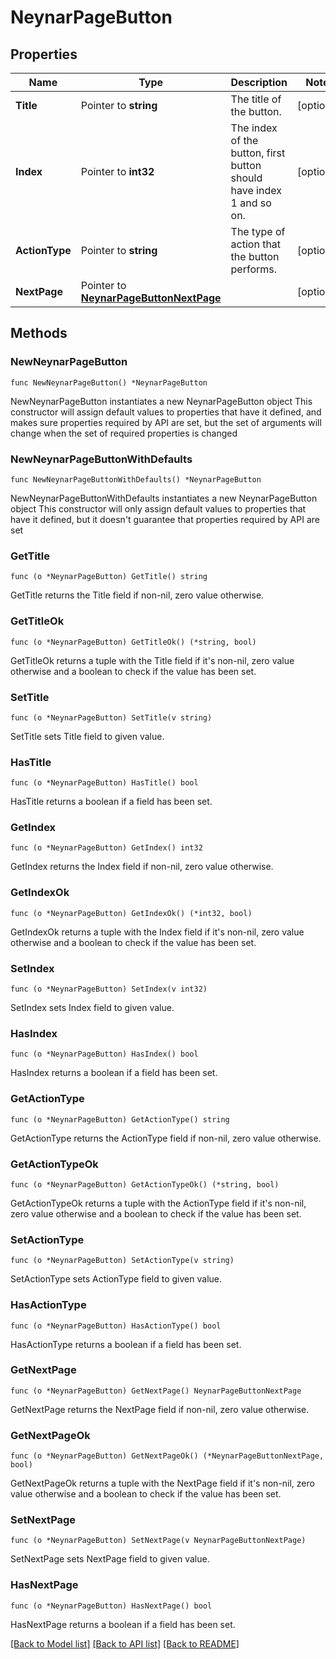 # NeynarPageButton

## Properties

Name | Type | Description | Notes
------------ | ------------- | ------------- | -------------
**Title** | Pointer to **string** | The title of the button. | [optional] 
**Index** | Pointer to **int32** | The index of the button, first button should have index 1 and so on. | [optional] 
**ActionType** | Pointer to **string** | The type of action that the button performs. | [optional] 
**NextPage** | Pointer to [**NeynarPageButtonNextPage**](NeynarPageButtonNextPage.md) |  | [optional] 

## Methods

### NewNeynarPageButton

`func NewNeynarPageButton() *NeynarPageButton`

NewNeynarPageButton instantiates a new NeynarPageButton object
This constructor will assign default values to properties that have it defined,
and makes sure properties required by API are set, but the set of arguments
will change when the set of required properties is changed

### NewNeynarPageButtonWithDefaults

`func NewNeynarPageButtonWithDefaults() *NeynarPageButton`

NewNeynarPageButtonWithDefaults instantiates a new NeynarPageButton object
This constructor will only assign default values to properties that have it defined,
but it doesn't guarantee that properties required by API are set

### GetTitle

`func (o *NeynarPageButton) GetTitle() string`

GetTitle returns the Title field if non-nil, zero value otherwise.

### GetTitleOk

`func (o *NeynarPageButton) GetTitleOk() (*string, bool)`

GetTitleOk returns a tuple with the Title field if it's non-nil, zero value otherwise
and a boolean to check if the value has been set.

### SetTitle

`func (o *NeynarPageButton) SetTitle(v string)`

SetTitle sets Title field to given value.

### HasTitle

`func (o *NeynarPageButton) HasTitle() bool`

HasTitle returns a boolean if a field has been set.

### GetIndex

`func (o *NeynarPageButton) GetIndex() int32`

GetIndex returns the Index field if non-nil, zero value otherwise.

### GetIndexOk

`func (o *NeynarPageButton) GetIndexOk() (*int32, bool)`

GetIndexOk returns a tuple with the Index field if it's non-nil, zero value otherwise
and a boolean to check if the value has been set.

### SetIndex

`func (o *NeynarPageButton) SetIndex(v int32)`

SetIndex sets Index field to given value.

### HasIndex

`func (o *NeynarPageButton) HasIndex() bool`

HasIndex returns a boolean if a field has been set.

### GetActionType

`func (o *NeynarPageButton) GetActionType() string`

GetActionType returns the ActionType field if non-nil, zero value otherwise.

### GetActionTypeOk

`func (o *NeynarPageButton) GetActionTypeOk() (*string, bool)`

GetActionTypeOk returns a tuple with the ActionType field if it's non-nil, zero value otherwise
and a boolean to check if the value has been set.

### SetActionType

`func (o *NeynarPageButton) SetActionType(v string)`

SetActionType sets ActionType field to given value.

### HasActionType

`func (o *NeynarPageButton) HasActionType() bool`

HasActionType returns a boolean if a field has been set.

### GetNextPage

`func (o *NeynarPageButton) GetNextPage() NeynarPageButtonNextPage`

GetNextPage returns the NextPage field if non-nil, zero value otherwise.

### GetNextPageOk

`func (o *NeynarPageButton) GetNextPageOk() (*NeynarPageButtonNextPage, bool)`

GetNextPageOk returns a tuple with the NextPage field if it's non-nil, zero value otherwise
and a boolean to check if the value has been set.

### SetNextPage

`func (o *NeynarPageButton) SetNextPage(v NeynarPageButtonNextPage)`

SetNextPage sets NextPage field to given value.

### HasNextPage

`func (o *NeynarPageButton) HasNextPage() bool`

HasNextPage returns a boolean if a field has been set.


[[Back to Model list]](../README.md#documentation-for-models) [[Back to API list]](../README.md#documentation-for-api-endpoints) [[Back to README]](../README.md)


